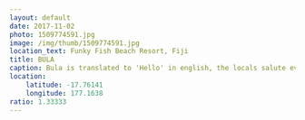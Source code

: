 ```yaml
---
layout: default
date: 2017-11-02
photo: 1509774591.jpg
image: /img/thumb/1509774591.jpg
location_text: Funky Fish Beach Resort, Fiji
title: BULA
caption: Bula is translated to 'Hello' in english, the locals salute everybody with this word and a huge smile! Theye fijians are always happy and in a good mood, I love them!
location:
    latitude: -17.76141
    longitude: 177.1638
ratio: 1.33333
---
```

